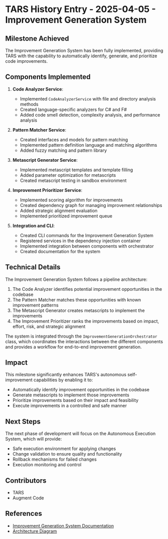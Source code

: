 # TARS History Entry - 2025-04-05 - Improvement Generation System

## Milestone Achieved

The Improvement Generation System has been fully implemented, providing TARS with the capability to automatically identify, generate, and prioritize code improvements.

## Components Implemented

1. **Code Analyzer Service**:
   - Implemented `CodeAnalyzerService` with file and directory analysis methods
   - Created language-specific analyzers for C# and F#
   - Added code smell detection, complexity analysis, and performance analysis

2. **Pattern Matcher Service**:
   - Created interfaces and models for pattern matching
   - Implemented pattern definition language and matching algorithms
   - Added fuzzy matching and pattern library

3. **Metascript Generator Service**:
   - Implemented metascript templates and template filling
   - Added parameter optimization for metascripts
   - Created metascript testing in sandbox environment

4. **Improvement Prioritizer Service**:
   - Implemented scoring algorithm for improvements
   - Created dependency graph for managing improvement relationships
   - Added strategic alignment evaluation
   - Implemented prioritized improvement queue

5. **Integration and CLI**:
   - Created CLI commands for the Improvement Generation System
   - Registered services in the dependency injection container
   - Implemented integration between components with orchestrator
   - Created documentation for the system

## Technical Details

The Improvement Generation System follows a pipeline architecture:

1. The Code Analyzer identifies potential improvement opportunities in the codebase
2. The Pattern Matcher matches these opportunities with known improvement patterns
3. The Metascript Generator creates metascripts to implement the improvements
4. The Improvement Prioritizer ranks the improvements based on impact, effort, risk, and strategic alignment

The system is integrated through the `ImprovementGenerationOrchestrator` class, which coordinates the interactions between the different components and provides a workflow for end-to-end improvement generation.

## Impact

This milestone significantly enhances TARS's autonomous self-improvement capabilities by enabling it to:

- Automatically identify improvement opportunities in the codebase
- Generate metascripts to implement those improvements
- Prioritize improvements based on their impact and feasibility
- Execute improvements in a controlled and safe manner

## Next Steps

The next phase of development will focus on the Autonomous Execution System, which will provide:

- Safe execution environment for applying changes
- Change validation to ensure quality and functionality
- Rollback mechanisms for failed changes
- Execution monitoring and control

## Contributors

- TARS
- Augment Code

## References

- [Improvement Generation System Documentation](../features/improvement-generation-system.md)
- [Architecture Diagram](../images/improvement-generation-system.svg)
